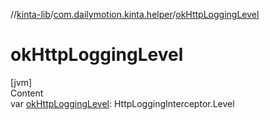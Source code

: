 //[kinta-lib](../../index.md)/[com.dailymotion.kinta.helper](index.md)/[okHttpLoggingLevel](ok-http-logging-level.md)



# okHttpLoggingLevel  
[jvm]  
Content  
var [okHttpLoggingLevel](ok-http-logging-level.md): HttpLoggingInterceptor.Level  



